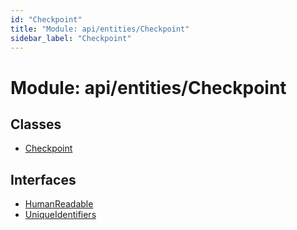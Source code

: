 ```yaml
---
id: "Checkpoint"
title: "Module: api/entities/Checkpoint"
sidebar_label: "Checkpoint"
---
```


# Module: api/entities/Checkpoint

## Classes

- [Checkpoint](../../../../classes/API/Entities/Checkpoint/Checkpoint.md)

## Interfaces

- [HumanReadable](../../../../interfaces/API/Entities/Checkpoint/HumanReadable/HumanReadable.md)
- [UniqueIdentifiers](../../../../interfaces/API/Entities/Checkpoint/UniqueIdentifiers/UniqueIdentifiers.md)
